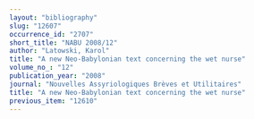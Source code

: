 ```yaml
---
layout: "bibliography"
slug: "12607"
occurrence_id: "2707"
short_title: "NABU 2008/12"
author: "Latowski, Karol"
title: "A new Neo-Babylonian text concerning the wet nurse"
volume_no_: "12"
publication_year: "2008"
journal: "Nouvelles Assyriologiques Brèves et Utilitaires"
title: "A new Neo-Babylonian text concerning the wet nurse"
previous_item: "12610"
---
```

